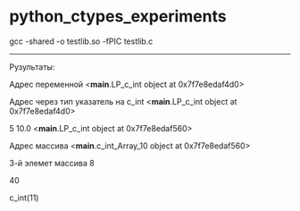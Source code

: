 python_ctypes_experiments
=========================
gcc -shared -o testlib.so -fPIC testlib.c
___________
Рузультаты:

Адрес переменной  <__main__.LP_c_int object at 0x7f7e8edaf4d0> 

Адрес через тип указатель на c_int  <__main__.LP_c_int object at 0x7f7e8edaf4d0> 

5 10.0 <__main__.LP_c_int object at 0x7f7e8edaf560> 

Адрес массива <__main__.c_int_Array_10 object at 0x7f7e8edaf560> 

3-й элемет массива 8

40

c_int(11)

